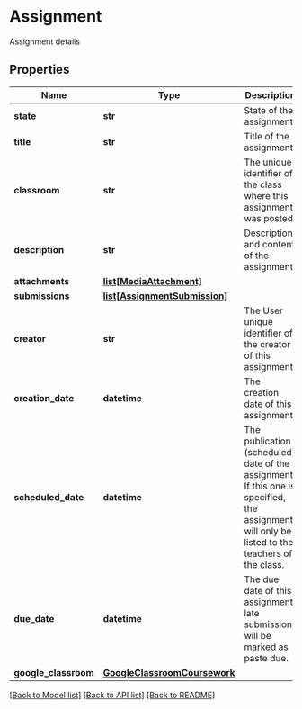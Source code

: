 # Assignment

Assignment details
## Properties
Name | Type | Description | Notes
------------ | ------------- | ------------- | -------------
**state** | **str** | State of the assignment | [optional] 
**title** | **str** | Title of the assignment | [optional] 
**classroom** | **str** | The unique identifier of the class where this assignment was posted | [optional] 
**description** | **str** | Description and content of the assignment | [optional] 
**attachments** | [**list[MediaAttachment]**](MediaAttachment.md) |  | [optional] 
**submissions** | [**list[AssignmentSubmission]**](AssignmentSubmission.md) |  | [optional] 
**creator** | **str** | The User unique identifier of the creator of this assignment  | [optional] 
**creation_date** | **datetime** | The creation date of this assignment | [optional] 
**scheduled_date** | **datetime** | The publication (scheduled) date of the assignment. If this one is specified, the assignment will only be listed to the teachers of the class.  | [optional] 
**due_date** | **datetime** | The due date of this assignment, late submissions will be marked as paste due.  | [optional] 
**google_classroom** | [**GoogleClassroomCoursework**](GoogleClassroomCoursework.md) |  | [optional] 

[[Back to Model list]](../README.md#documentation-for-models) [[Back to API list]](../README.md#documentation-for-api-endpoints) [[Back to README]](../README.md)


